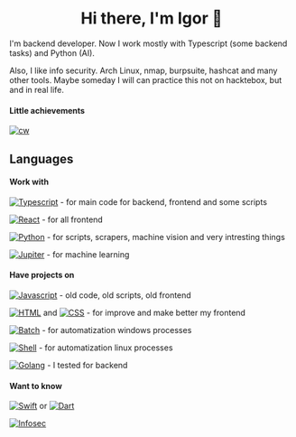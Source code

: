 <h1 align="center"> Hi there, I'm Igor 👋</h1>

I'm backend developer. Now I work mostly with Typescript (some backend tasks) and Python (AI).

Also, I like info security. Arch Linux, nmap, burpsuite, hashcat and many other tools. Maybe someday I will can practice this not on hacktebox, but and in real life.

#### Little achievements

[![cw](https://www.codewars.com/users/Jourloy/badges/small)](https://www.codewars.com/users/Jourloy)

## Languages

#### Work with

[![Typescript](https://img.shields.io/badge/TypeScript-grey?style=flat-square&logo=typescript)]() - for main code for backend, frontend and some scripts

[![React](https://img.shields.io/badge/React-grey?style=flat-square&logo=react)]() - for all frontend

[![Python](https://img.shields.io/badge/Python-grey?style=flat-square&logo=python)]() - for scripts, scrapers, machine vision and very intresting things

[![Jupiter](https://img.shields.io/badge/Jupyter-grey?style=flat-square&logo=Jupyter)]() - for machine learning

#### Have projects on

[![Javascript](https://img.shields.io/badge/Javascript-grey?style=flat-square&logo=javascript)]() - old code, old scripts, old frontend

[![HTML](https://img.shields.io/badge/HTML-grey?style=flat-square&logo=html5)]() and [![CSS](https://img.shields.io/badge/CSS-grey?style=flat-square&logo=css3)]() - for improve and make better my frontend

[![Batch](https://img.shields.io/badge/Batch-grey?style=flat-square&logo=windows&logoColor=blue)]() - for automatization windows processes

[![Shell](https://img.shields.io/badge/Shell-grey?style=flat-square&logo=linux&logoColor=blue)]() - for automatization linux processes

[![Golang](https://img.shields.io/badge/Golang-grey?style=flat-square&logo=go)]() - I tested for backend


#### Want to know

[![Swift](https://img.shields.io/badge/Swift-grey?style=flat-square&logo=swift)]() or [![Dart](https://img.shields.io/badge/Dart-grey?style=flat-square&logo=dart)]()

[![Infosec](https://img.shields.io/badge/InfoSec-grey?style=flat-square&logo=PCGamingWiki)]()
